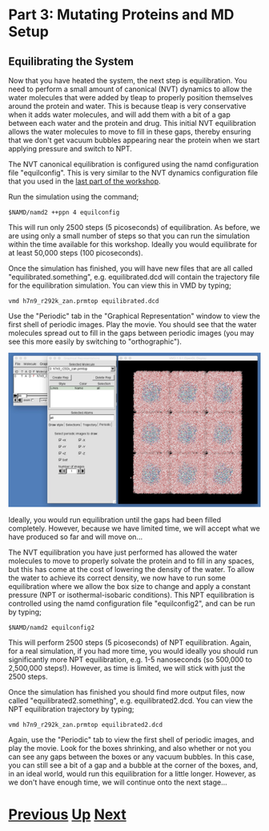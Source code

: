 # Part 3: Mutating Proteins and MD Setup
## Equilibrating the System

Now that you have heated the system, the next step is equilibration. You need to perform a small amount of canonical (NVT) dynamics to allow the water molecules that were added by tleap to properly position themselves around the protein and water. This is because tleap is very conservative when it adds water molecules, and will add them with a bit of a gap between each water and the protein and drug. This initial NVT equilibration allows the water molecules to move to fill in these gaps, thereby ensuring that we don't get vacuum bubbles appearing near the protein when we start applying pressure and switch to NPT.

The NVT canonical equilibration is configured using the namd configuration file "equilconfig". This is very similar to the NVT dynamics configuration file that you used in the [last part of the workshop](../dynamics/protein.md).

Run the simulation using the command;

```
$NAMD/namd2 ++ppn 4 equilconfig
```

This will run only 2500 steps (5 picoseconds) of equilibration. As before, we are using only a small number of steps so that you can run the simulation within the time available for this workshop. Ideally you would equilibrate for at least 50,000 steps (100 picoseconds).

Once the simulation has finished, you will have new files that are all called "equilibrated.something", e.g. equilibrated.dcd will contain the trajectory file for the equilibration simulation. You can view this in VMD by typing;

```
vmd h7n9_r292k_zan.prmtop equilibrated.dcd
```

Use the "Periodic" tab in the "Graphical Representation" window to view the first shell of periodic images. Play the movie. You should see that the water molecules spread out to fill in the gaps between periodic images (you may see this more easily by switching to "orthographic"). 

![Image showing equilibrated structure](vmd_equilibrate1.jpg)

Ideally, you would run equilibration until the gaps had been filled completely. However, because we have limited time, we will accept what we have produced so far and will move on...

The NVT equilibration you have just performed has allowed the water molecules to move to properly solvate the protein and to fill in any spaces, but this has come at the cost of lowering the density of the water. To allow the water to achieve its correct density, we now have to run some equilibration where we allow the box size to change and apply a constant pressure (NPT or isothermal-isobaric conditions). This NPT equilibration is controlled using the namd configuration file "equilconfig2", and can be run by typing;

```
$NAMD/namd2 equilconfig2
```

This will perform 2500 steps (5 picoseconds) of NPT equilibration. Again, for a real simulation, if you had more time, you would ideally you should run significantly more NPT equilibration, e.g. 1-5 nanoseconds (so 500,000 to 2,500,000 steps!). However, as time is limited, we will stick with just the 2500 steps.

Once the simulation has finished you should find more output files, now called "equilibrated2.something", e.g. equilibrated2.dcd. You can view the NPT equilibration trajectory by typing;

```
vmd h7n9_r292k_zan.prmtop equilibrated2.dcd
```

Again, use the "Periodic" tab to view the first shell of periodic images, and play the movie. Look for the boxes shrinking, and also whether or not you can see any gaps between the boxes or any vacuum bubbles. In this case, you can still see a bit of a gap and a bubble at the corner of the boxes, and, in an ideal world, would run this equilibration for a little longer. However, as we don't have enough time, we will continue onto the next stage...

# [Previous](heating.md) [Up](README.md) [Next](simulation.md)
